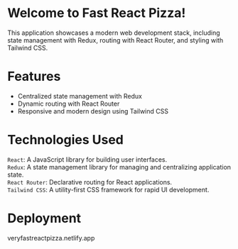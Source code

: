 
Welcome to Fast React Pizza!
=============================

This application showcases a modern web development stack, including state management with Redux,
routing with React Router, and styling with Tailwind CSS.

Features
==========
- Centralized state management with Redux
- Dynamic routing with React Router
- Responsive and modern design using Tailwind CSS

Technologies Used
==================
`React`: A JavaScript library for building user interfaces. \
`Redux`: A state management library for managing and centralizing application state.\
`React Router`: Declarative routing for React applications.\
`Tailwind CSS`: A utility-first CSS framework for rapid UI development.

Deployment
==================

veryfastreactpizza.netlify.app